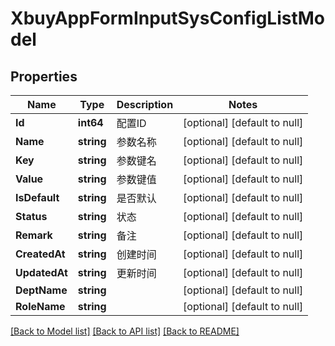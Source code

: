 # XbuyAppFormInputSysConfigListModel

## Properties
Name | Type | Description | Notes
------------ | ------------- | ------------- | -------------
**Id** | **int64** | 配置ID | [optional] [default to null]
**Name** | **string** | 参数名称 | [optional] [default to null]
**Key** | **string** | 参数键名 | [optional] [default to null]
**Value** | **string** | 参数键值 | [optional] [default to null]
**IsDefault** | **string** | 是否默认 | [optional] [default to null]
**Status** | **string** | 状态 | [optional] [default to null]
**Remark** | **string** | 备注 | [optional] [default to null]
**CreatedAt** | **string** | 创建时间 | [optional] [default to null]
**UpdatedAt** | **string** | 更新时间 | [optional] [default to null]
**DeptName** | **string** |  | [optional] [default to null]
**RoleName** | **string** |  | [optional] [default to null]

[[Back to Model list]](../README.md#documentation-for-models) [[Back to API list]](../README.md#documentation-for-api-endpoints) [[Back to README]](../README.md)


